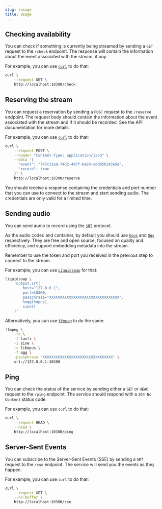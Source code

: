 ```yaml
---
slug: /usage
title: Usage
---
```


## Checking availability

You can check if something is currently being streamed
by sending a `GET` request to the `/check` endpoint.
The response will contain the information about the event
associated with the stream, if any.

For example, you can use [`curl`](https://curl.se) to do that:

```sh
curl \
    --request GET \
    http://localhost:10300/check
```

## Reserving the stream

You can request a reservation by sending a `POST` request to the `/reserve` endpoint.
The request body should contain the information
about the event associated with the stream
and if it should be recorded.
See the API documentation for more details.

For example, you can use [`curl`](https://curl.se) to do that:

```sh
curl \
    --request POST \
    --header "Content-Type: application/json" \
    --data '{
      "event": "747c31a8-74d2-497f-ba89-cdd85b243e5d",
      "record": true
    }' \
    http://localhost:10300/reserve
```

You should receive a response containing the credentials and port number
that you can use to connect to the stream and start sending audio.
The credentials are only valid for a limited time.

## Sending audio

You can send audio to record using the
[`SRT`](https://www.haivision.com/products/srt-secure-reliable-transport)
protocol.

As the audio codec and container,
by default you should use [`Opus`](https://opus-codec.org) and
[`Ogg`](https://www.xiph.org/ogg) respectively.
They are free and open source, focused on quality and efficiency,
and support embedding metadata into the stream.

Remember to use the token and port you received in the previous step
to connect to the stream.

For example, you can use [`Liquidsoap`](https://www.liquidsoap.info) for that:

```sh
liquidsoap \
    'output.srt(
        host="127.0.0.1",
        port=10300,
        passphrase="XXXXXXXXXXXXXXXXXXXXXXXXXXXXXXXX",
        %ogg(%opus),
        sine()
    )'
```

Alternatively, you can use [`ffmpeg`](https://ffmpeg.org) to do the same:

```sh
ffmpeg \
    -re \
    -f lavfi \
    -i sine \
    -c libopus \
    -f ogg \
    -passphrase "XXXXXXXXXXXXXXXXXXXXXXXXXXXXXXXX" \
    srt://127.0.0.1:10300
```

## Ping

You can check the status of the service by sending
either a `GET` or `HEAD` request to the `/ping` endpoint.
The service should respond with a `204 No Content` status code.

For example, you can use `curl` to do that:

```sh
curl \
    --request HEAD \
    --head \
    http://localhost:10300/ping
```

## Server-Sent Events

You can subscribe to the Server-Sent Events (SSE) by sending
a `GET` request to the `/sse` endpoint.
The service will send you the events as they happen.

For example, you can use `curl` to do that:

```sh
curl \
    --request GET \
    --no-buffer \
    http://localhost:10300/sse
```

